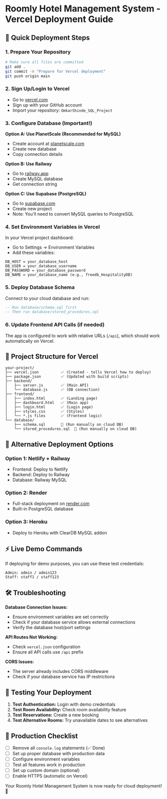# Roomly Hotel Management System - Vercel Deployment Guide

## 🚀 Quick Deployment Steps

### 1. **Prepare Your Repository**
```bash
# Make sure all files are committed
git add .
git commit -m "Prepare for Vercel deployment"
git push origin main
```

### 2. **Sign Up/Login to Vercel**
- Go to [vercel.com](https://vercel.com)
- Sign up with your GitHub account
- Import your repository: `OmkarShinde_SQL_Project`

### 3. **Configure Database (Important!)**

**Option A: Use PlanetScale (Recommended for MySQL)**
- Create account at [planetscale.com](https://planetscale.com)
- Create new database
- Copy connection details

**Option B: Use Railway**
- Go to [railway.app](https://railway.app)
- Create MySQL database
- Get connection string

**Option C: Use Supabase (PostgreSQL)**
- Go to [supabase.com](https://supabase.com)
- Create new project
- Note: You'll need to convert MySQL queries to PostgreSQL

### 4. **Set Environment Variables in Vercel**
In your Vercel project dashboard:
- Go to Settings → Environment Variables
- Add these variables:

```
DB_HOST = your_database_host
DB_USER = your_database_username  
DB_PASSWORD = your_database_password
DB_NAME = your_database_name (e.g., freedb_HospitalityDB)
```

### 5. **Deploy Database Schema**
Connect to your cloud database and run:
```sql
-- Run database/schema.sql first
-- Then run database/stored_procedures.sql
```

### 6. **Update Frontend API Calls (if needed)**
The app is configured to work with relative URLs (`/api`), which should work automatically on Vercel.

## 📁 Project Structure for Vercel

```
your-project/
├── vercel.json          ✅ (Created - tells Vercel how to deploy)
├── package.json         ✅ (Updated with build scripts)
├── backend/
│   ├── server.js        ✅ (Main API)
│   └── database.js      ✅ (DB connection)
├── frontend/
│   ├── index.html       ✅ (Landing page)
│   ├── dashboard.html   ✅ (Main app)
│   ├── login.html       ✅ (Login page)
│   ├── styles.css       ✅ (Styles)
│   └── *.js files       ✅ (Frontend logic)
└── database/
    ├── schema.sql       📝 (Run manually on cloud DB)
    └── stored_procedures.sql  📝 (Run manually on cloud DB)
```

## 🔧 Alternative Deployment Options

### **Option 1: Netlify + Railway**
- Frontend: Deploy to Netlify
- Backend: Deploy to Railway
- Database: Railway MySQL

### **Option 2: Render**
- Full-stack deployment on [render.com](https://render.com)
- Built-in PostgreSQL database

### **Option 3: Heroku**
- Deploy to Heroku with ClearDB MySQL addon

## ⚡ Live Demo Commands

If deploying for demo purposes, you can use these test credentials:
```
Admin: admin / admin123
Staff: staff1 / staff123
```

## 🛠️ Troubleshooting

**Database Connection Issues:**
- Ensure environment variables are set correctly
- Check if your database service allows external connections
- Verify the database host/port settings

**API Routes Not Working:**
- Check `vercel.json` configuration
- Ensure all API calls use `/api` prefix

**CORS Issues:**
- The server already includes CORS middleware
- Check if your database service has IP restrictions

## 📱 Testing Your Deployment

1. **Test Authentication:** Login with demo credentials
2. **Test Room Availability:** Check room availability feature
3. **Test Reservations:** Create a new booking
4. **Test Alternative Rooms:** Try unavailable dates to see alternatives

## 🎯 Production Checklist

- [ ] Remove all `console.log` statements (✅ Done)
- [ ] Set up proper database with production data
- [ ] Configure environment variables
- [ ] Test all features work in production
- [ ] Set up custom domain (optional)
- [ ] Enable HTTPS (automatic on Vercel)

Your Roomly Hotel Management System is now ready for cloud deployment! 🎉
